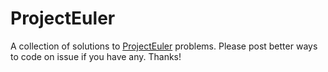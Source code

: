 # ProjectEuler
A collection of solutions to [ProjectEuler](https://projecteuler.net) problems.
Please post better ways to code on issue if you have any. Thanks!
